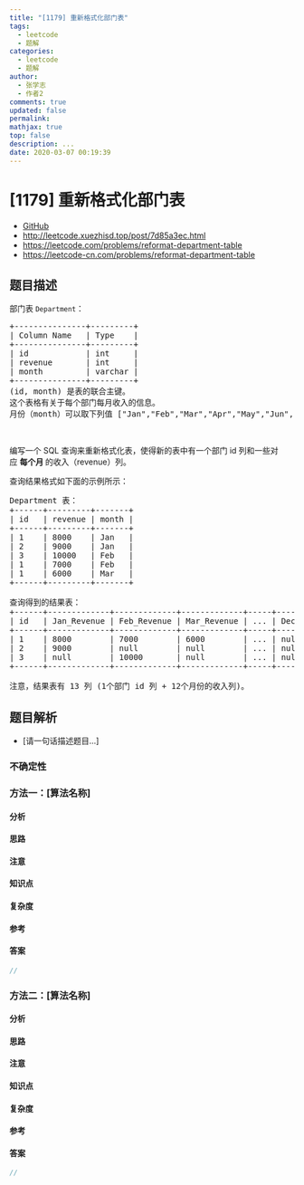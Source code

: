 ```yaml
---
title: "[1179] 重新格式化部门表"
tags:
  - leetcode
  - 题解
categories:
  - leetcode
  - 题解
author:
  - 张学志
  - 作者2
comments: true
updated: false
permalink:
mathjax: true
top: false
description: ...
date: 2020-03-07 00:19:39
---
```



# [1179] 重新格式化部门表
* [GitHub](https://github.com/algoboy101/LeetCodeCrowdsource/tree/master/_posts/QA/%5B1179%5D%20%E9%87%8D%E6%96%B0%E6%A0%BC%E5%BC%8F%E5%8C%96%E9%83%A8%E9%97%A8%E8%A1%A8.md)
* http://leetcode.xuezhisd.top/post/7d85a3ec.html
* https://leetcode.com/problems/reformat-department-table
* https://leetcode-cn.com/problems/reformat-department-table


## 题目描述

<p>部门表&nbsp;<code>Department</code>：</p>

<pre>
+---------------+---------+
| Column Name   | Type    |
+---------------+---------+
| id            | int     |
| revenue       | int     |
| month         | varchar |
+---------------+---------+
(id, month) 是表的联合主键。
这个表格有关于每个部门每月收入的信息。
月份（month）可以取下列值 [&quot;Jan&quot;,&quot;Feb&quot;,&quot;Mar&quot;,&quot;Apr&quot;,&quot;May&quot;,&quot;Jun&quot;,&quot;Jul&quot;,&quot;Aug&quot;,&quot;Sep&quot;,&quot;Oct&quot;,&quot;Nov&quot;,&quot;Dec&quot;]。
</pre>

<p>&nbsp;</p>

<p>编写一个 SQL 查询来重新格式化表，使得新的表中有一个部门 id 列和一些对应&nbsp;<strong>每个月 </strong>的收入（revenue）列。</p>

<p>查询结果格式如下面的示例所示：</p>

<pre>
Department 表：
+------+---------+-------+
| id   | revenue | month |
+------+---------+-------+
| 1    | 8000    | Jan   |
| 2    | 9000    | Jan   |
| 3    | 10000   | Feb   |
| 1    | 7000    | Feb   |
| 1    | 6000    | Mar   |
+------+---------+-------+

查询得到的结果表：
+------+-------------+-------------+-------------+-----+-------------+
| id   | Jan_Revenue | Feb_Revenue | Mar_Revenue | ... | Dec_Revenue |
+------+-------------+-------------+-------------+-----+-------------+
| 1    | 8000        | 7000        | 6000        | ... | null        |
| 2    | 9000        | null        | null        | ... | null        |
| 3    | null        | 10000       | null        | ... | null        |
+------+-------------+-------------+-------------+-----+-------------+

注意，结果表有 13 列 (1个部门 id 列 + 12个月份的收入列)。
</pre>



## 题目解析
* [请一句话描述题目...]

### 不确定性


### 方法一：[算法名称]

#### 分析

#### 思路

#### 注意

#### 知识点

#### 复杂度

#### 参考

#### 答案

```cpp
//
```


### 方法二：[算法名称]

#### 分析

#### 思路

#### 注意

#### 知识点

#### 复杂度

#### 参考

#### 答案

```cpp
//
```


